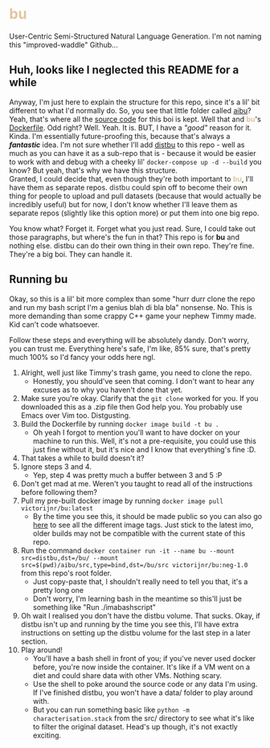 # <span style="color:#e3c59e">bu</span>
User-Centric Semi-Structured Natural Language Generation. I'm not naming this "improved-waddle" Github...

## Huh, looks like I neglected this README for a while
Anyway, I'm just here to explain the structure for this repo, since it's a lil' bit different to what I'd normally do. So, you see that little folder called [aibu](aibu/)? Yeah, that's where all the [source code](aibu/src) for this boi is kept. Well that and <span style="color:#e3c59e">**bu**</span>'s [Dockerfile](aibu/Dockerfile). Odd right? Well. Yeah. It is. BUT, I have a _"good"_ reason for it. Kinda. I'm essentially future-proofing this, because that's always a **_fantastic_** idea. I'm not sure whether I'll add [distbu](https://github.com/VictorIJnr/distbu) to this repo - well as much as you can have it as a sub-repo that is - because it would be easier to work with and debug with a cheeky lil' `docker-compose up -d --build` you know? But yeah, that's why we have this structure.  
Granted, I could decide that, even though they're both important to <span style="color:#e3c59e">**bu**</span>, I'll have them as separate repos. <span style="color:#333">distbu</span> could spin off to become their own thing for people to upload and pull datasets (because that would actually be incredibly useful) but for now, I don't know whether I'll leave them as separate repos (slightly like this option more) or put them into one big repo. 

You know what? Forget it. Forget what you just read. Sure, I could take out those paragraphs, but where's the fun in that? This repo is for **bu** and nothing else. distbu can do their own thing in their own repo. They're fine. They're a big boi. They can handle it.

## Running bu
Okay, so this is a lil' bit more complex than some "hurr durr clone the repo and run my bash script I'm a genius blah di bla bla" nonsense. No. This is more demanding than some crappy C++ game your nephew Timmy made. Kid can't code whatsoever.  

Follow these steps and everything will be absolutely dandy. Don't worry, you can trust me. Everything here's safe, I'm like, 85% sure, that's pretty much 100% so I'd fancy your odds here ngl. 
1. Alright, well just like Timmy's trash game, you need to clone the repo.
   + Honestly, you should've seen that coming. I don't want to hear any excuses as to why you haven't done that yet.
2. Make sure you're okay. Clarify that the `git clone` worked for you. If you downloaded this as a .zip file then God help you. You probably use Emacs over Vim too. Distgusting. 
3. Build the Dockerfile by running `docker image build -t bu .`
   + Oh yeah I forgot to mention you'll want to have docker on your machine to run this. Well, it's not a pre-requisite, you could use this just fine without it, but it's nice and I know that everything's fine :D.
4. That takes a while to build doesn't it?  
5. Ignore steps 3 and 4.
   + Yep, step 4 was pretty much a buffer between 3 and 5 :P
6. Don't get mad at me. Weren't you taught to read all of the instructions before following them?
7. Pull my pre-built docker image by running `docker image pull victorijnr/bu:latest`
   + By the time you see this, it should be made public so you can also go [here](https://cloud.docker.com/repository/docker/victorijnr/bu/tags) to see all the different image tags. Just stick to the latest imo, older builds may not be compatible with the current state of this repo.
8. Run the command `docker container run -it --name bu --mount src=distbu,dst=/bu/ --mount src=$(pwd)/aibu/src,type=bind,dst=/bu/src victorijnr/bu:neg-1.0` from this repo's root folder.
    + Just copy-paste that, I shouldn't really need to tell you that, it's a pretty long one
    + Don't worry, I'm learning bash in the meantime so this'll just be something like "Run ./imabashscript"
9. Oh wait I realised you don't have the distbu volume. That sucks. Okay, if distbu isn't up and running by the time you see this, I'll have extra instructions on setting up the distbu volume for the last step in a later section.
10. Play around!
    + You'll have a bash shell in front of you; if you've never used docker before, you're now inside the container. It's like if a VM went on a diet and could share data with other VMs. Nothing scary.
    + Use the shell to poke around the source code or any data I'm using. If I've finished distbu, you won't have a data/ folder to play around with.
    + But you can run something basic like `python -m characterisation.stack` from the src/ directory to see what it's like to filter the original dataset. Head's up though, it's not exactly exciting.
